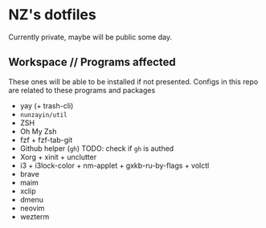 # NZ's dotfiles

Currently private, maybe will be public some day.

## Workspace // Programs affected

These ones will be able to be installed if not presented.
Configs in this repo are related to these programs and packages

- yay (+ trash-cli)
- `nunzayin/util`
- ZSH
- Oh My Zsh
- fzf + fzf-tab-git
- Github helper (`gh`) TODO: check if `gh` is authed
- Xorg + xinit + unclutter
- i3 + i3lock-color + nm-applet + gxkb-ru-by-flags + volctl
- brave
- maim
- xclip
- dmenu
- neovim
- wezterm

